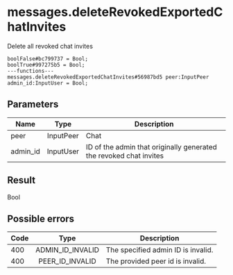 # messages.deleteRevokedExportedChatInvites
Delete all revoked chat invites

```
boolFalse#bc799737 = Bool;
boolTrue#997275b5 = Bool;
---functions---
messages.deleteRevokedExportedChatInvites#56987bd5 peer:InputPeer admin_id:InputUser = Bool;
```

## Parameters
| Name | Type | Description |
| ---- | :----: | ----------- |
| peer | InputPeer | Chat |
| admin_id | InputUser | ID of the admin that originally generated the revoked chat invites |


## Result
Bool

## Possible errors
| Code | Type | Description |
| ---- | :----: | ----------- |
| 400 | ADMIN_ID_INVALID | The specified admin ID is invalid. |
| 400 | PEER_ID_INVALID | The provided peer id is invalid. |


